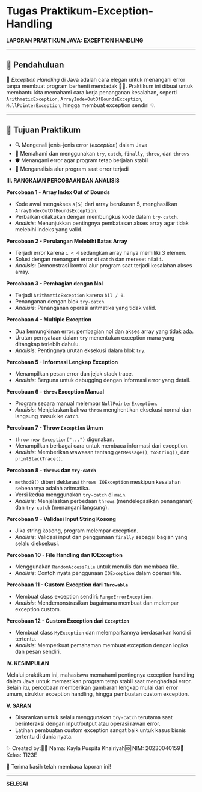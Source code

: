 # Tugas Praktikum-Exception-Handling


**LAPORAN PRAKTIKUM JAVA: EXCEPTION HANDLING**

---

## 📌 Pendahuluan

🧠 *Exception Handling* di Java adalah cara elegan untuk menangani error tanpa membuat program berhenti mendadak 🚫💥. Praktikum ini dibuat untuk membantu kita memahami cara kerja penanganan kesalahan, seperti `ArithmeticException`, `ArrayIndexOutOfBoundsException`, `NullPointerException`, hingga membuat exception sendiri 💡.

---

## 🎯 Tujuan Praktikum

* 🔍 Mengenali jenis-jenis error (*exception*) dalam Java
* 🧩 Memahami dan menggunakan `try`, `catch`, `finally`, `throw`, dan `throws`
* 🛡️ Menangani error agar program tetap berjalan stabil
* 🔄 Menganalisis alur program saat error terjadi

**III. RANGKAIAN PERCOBAAN DAN ANALISIS**

**Percobaan 1 - Array Index Out of Bounds**

* Kode awal mengakses `a[5]` dari array berukuran 5, menghasilkan `ArrayIndexOutOfBoundsException`.
* Perbaikan dilakukan dengan membungkus kode dalam `try-catch`.
* *Analisis*: Menunjukkan pentingnya pembatasan akses array agar tidak melebihi indeks yang valid.

**Percobaan 2 - Perulangan Melebihi Batas Array**

* Terjadi error karena `i < 4` sedangkan array hanya memiliki 3 elemen.
* Solusi dengan menangani error di `catch` dan mereset nilai `i`.
* *Analisis*: Demonstrasi kontrol alur program saat terjadi kesalahan akses array.

**Percobaan 3 - Pembagian dengan Nol**

* Terjadi `ArithmeticException` karena `bil / 0`.
* Penanganan dengan blok `try-catch`.
* *Analisis*: Penanganan operasi aritmatika yang tidak valid.

**Percobaan 4 - Multiple Exception**

* Dua kemungkinan error: pembagian nol dan akses array yang tidak ada.
* Urutan pernyataan dalam `try` menentukan exception mana yang ditangkap terlebih dahulu.
* *Analisis*: Pentingnya urutan eksekusi dalam blok `try`.

**Percobaan 5 - Informasi Lengkap Exception**

* Menampilkan pesan error dan jejak stack trace.
* *Analisis*: Berguna untuk debugging dengan informasi error yang detail.

**Percobaan 6 - `throw` Exception Manual**

* Program secara manual melempar `NullPointerException`.
* *Analisis*: Menjelaskan bahwa `throw` menghentikan eksekusi normal dan langsung masuk ke `catch`.

**Percobaan 7 - Throw `Exception` Umum**

* `throw new Exception("...")` digunakan.
* Menampilkan berbagai cara untuk membaca informasi dari exception.
* *Analisis*: Memberikan wawasan tentang `getMessage()`, `toString()`, dan `printStackTrace()`.

**Percobaan 8 - `throws` dan `try-catch`**

* `methodB()` diberi deklarasi `throws IOException` meskipun kesalahan sebenarnya adalah aritmatika.
* Versi kedua menggunakan `try-catch` di `main`.
* *Analisis*: Menjelaskan perbedaan `throws` (mendelegasikan penanganan) dan `try-catch` (menangani langsung).

**Percobaan 9 - Validasi Input String Kosong**

* Jika string kosong, program melempar exception.
* *Analisis*: Validasi input dan penggunaan `finally` sebagai bagian yang selalu dieksekusi.

**Percobaan 10 - File Handling dan IOException**

* Menggunakan `RandomAccessFile` untuk menulis dan membaca file.
* *Analisis*: Contoh nyata penggunaan `IOException` dalam operasi file.

**Percobaan 11 - Custom Exception dari `Throwable`**

* Membuat class exception sendiri: `RangeErrorException`.
* *Analisis*: Mendemonstrasikan bagaimana membuat dan melempar exception custom.

**Percobaan 12 - Custom Exception dari `Exception`**

* Membuat class `MyException` dan melemparkannya berdasarkan kondisi tertentu.
* *Analisis*: Memperkuat pemahaman membuat exception dengan logika dan pesan sendiri.

**IV. KESIMPULAN**

Melalui praktikum ini, mahasiswa memahami pentingnya exception handling dalam Java untuk memastikan program tetap stabil saat menghadapi error. Selain itu, percobaan memberikan gambaran lengkap mulai dari error umum, struktur exception handling, hingga pembuatan custom exception.

**V. SARAN**

* Disarankan untuk selalu menggunakan `try-catch` terutama saat berinteraksi dengan input/output atau operasi rawan error.
* Latihan pembuatan custom exception sangat baik untuk kasus bisnis tertentu di dunia nyata.

✨ Created by:👩‍💻 Nama: Kayla Puspita Khairiyah🆔 NIM: 20230040159🏫 Kelas: TI23E

📘 Terima kasih telah membaca laporan ini!

---

**SELESAI**
